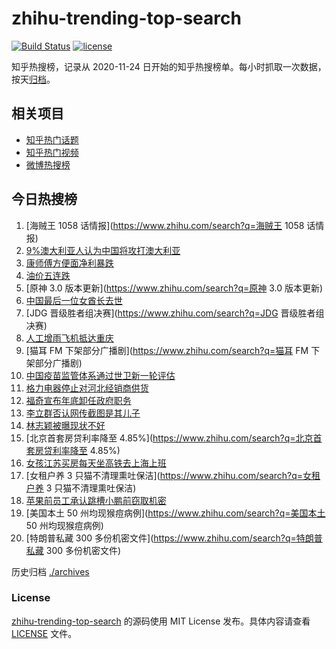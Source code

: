 # zhihu-trending-top-search

[![Build Status](https://github.com/justjavac/zhihu-trending-top-search/workflows/ci/badge.svg?branch=main)](https://github.com/justjavac/zhihu-trending-top-search/actions)
[![license](https://img.shields.io/github/license/justjavac/zhihu-trending-top-search)](https://github.com/justjavac/zhihu-trending-top-search/blob/main/LICENSE)

知乎热搜榜，记录从 2020-11-24 日开始的知乎热搜榜单。每小时抓取一次数据，按天[归档](./archives)。

## 相关项目

- [知乎热门话题](https://github.com/justjavac/zhihu-trending-hot-questions)
- [知乎热门视频](https://github.com/justjavac/zhihu-trending-hot-video)
- [微博热搜榜](https://github.com/justjavac/weibo-trending-hot-search)

## 今日热搜榜

<!-- BEGIN -->
<!-- 最后更新时间 Wed Aug 24 2022 16:11:14 GMT+0800 (China Standard Time) -->

1. [海贼王 1058 话情报](https://www.zhihu.com/search?q=海贼王 1058 话情报)
1. [9%澳大利亚人认为中国将攻打澳大利亚](https://www.zhihu.com/search?q=9%澳大利亚人认为中国将攻打澳大利亚)
1. [康师傅方便面净利暴跌](https://www.zhihu.com/search?q=康师傅方便面净利暴跌)
1. [油价五连跌](https://www.zhihu.com/search?q=油价五连跌)
1. [原神 3.0 版本更新](https://www.zhihu.com/search?q=原神 3.0 版本更新)
1. [中国最后一位女酋长去世](https://www.zhihu.com/search?q=中国最后一位女酋长去世)
1. [JDG 晋级胜者组决赛](https://www.zhihu.com/search?q=JDG 晋级胜者组决赛)
1. [人工增雨飞机抵达重庆](https://www.zhihu.com/search?q=人工增雨飞机抵达重庆)
1. [猫耳 FM 下架部分广播剧](https://www.zhihu.com/search?q=猫耳 FM 下架部分广播剧)
1. [中国疫苗监管体系通过世卫新一轮评估](https://www.zhihu.com/search?q=中国疫苗监管体系通过世卫新一轮评估)
1. [格力电器停止对河北经销商供货](https://www.zhihu.com/search?q=格力电器停止对河北经销商供货)
1. [福奇宣布年底卸任政府职务](https://www.zhihu.com/search?q=福奇宣布年底卸任政府职务)
1. [李立群否认网传截图是其儿子](https://www.zhihu.com/search?q=李立群否认网传截图是其儿子)
1. [林志颖被曝现状不好](https://www.zhihu.com/search?q=林志颖被曝现状不好)
1. [北京首套房贷利率降至 4.85%](https://www.zhihu.com/search?q=北京首套房贷利率降至 4.85%)
1. [女孩江苏买房每天坐高铁去上海上班](https://www.zhihu.com/search?q=女孩江苏买房每天坐高铁去上海上班)
1. [女租户养 3 只猫不清理熏吐保洁](https://www.zhihu.com/search?q=女租户养 3 只猫不清理熏吐保洁)
1. [苹果前员工承认跳槽小鹏前窃取机密](https://www.zhihu.com/search?q=苹果前员工承认跳槽小鹏前窃取机密)
1. [美国本土 50 州均现猴痘病例](https://www.zhihu.com/search?q=美国本土 50 州均现猴痘病例)
1. [特朗普私藏 300 多份机密文件](https://www.zhihu.com/search?q=特朗普私藏 300 多份机密文件)

<!-- END -->

历史归档 [./archives](./archives)

### License

[zhihu-trending-top-search](https://github.com/justjavac/zhihu-trending-top-search)
的源码使用 MIT License 发布。具体内容请查看 [LICENSE](./LICENSE) 文件。
